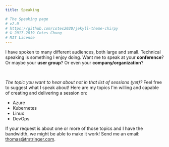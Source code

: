 ```yaml
---
title: Speaking

# The Speaking page
# v2.0
# https://github.com/cotes2020/jekyll-theme-chirpy
# © 2017-2019 Cotes Chung
# MIT License
---
```


I have spoken to many different audiences, both large and small. Technical speaking is something I enjoy doing. Want me to speak at your **conference**? Or maybe your **user group**? Or even your **company/organization**?

<script type="text/javascript" src="https://sessionize.com/api/speaker/sessions/6268bba1-2f0d-4c85-ab9b-f614f1b1c1ab/0x0x2a408ex"></script>
<br />

*The topic you want to hear about not in that list of sessions (yet)?* Feel free to suggest what I speak about! Here are my topics I'm willing and capable of creating and delivering a session on:

- Azure
- Kubernetes
- Linux
- DevOps

If your request is about one or more of those topics and I have the bandwidth, we might be able to make it work! Send me an email: [thomas@trstringer.com](mailto:thomas@trstringer.com).
